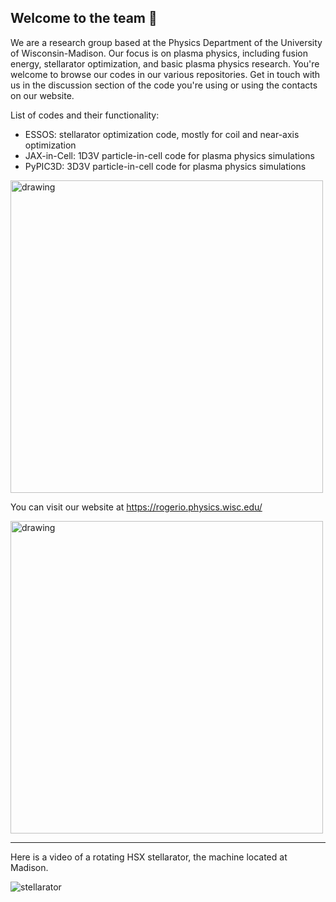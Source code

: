 ## Welcome to the team 🙌 

We are a research group based at the Physics Department of the University of Wisconsin-Madison.
Our focus is on plasma physics, including fusion energy, stellarator optimization, and basic plasma physics research.
You're welcome to browse our codes in our various repositories. Get in touch with us in the discussion section of the code you're using or using the contacts on our website.

List of codes and their functionality:
- ESSOS: stellarator optimization code, mostly for coil and near-axis optimization
- JAX-in-Cell: 1D3V particle-in-cell code for plasma physics simulations
- PyPIC3D: 3D3V particle-in-cell code for plasma physics simulations

<img src="https://rogerio.physics.wisc.edu/wp-content/uploads/2024/11/UWPlasma_Rogerio_Group_13Nov2024_-900x600.jpeg" alt="drawing" width="500"/>

You can visit our website at https://rogerio.physics.wisc.edu/

<img src="https://rogerio.physics.wisc.edu/wp-content/uploads/2024/09/UWMadison_Group_Meeting-900x600.jpg" alt="drawing" width="500"/>

------
Here is a video of a rotating HSX stellarator, the machine located at Madison.

![stellarator](https://rogerio.physics.wisc.edu/wp-content/uploads/2023/12/HSX_QHS.gif)


